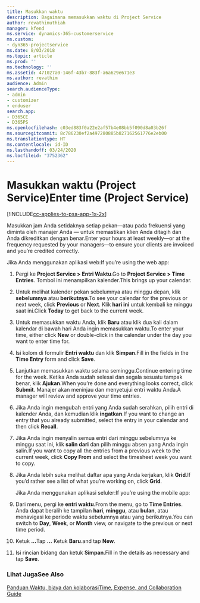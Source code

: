 ```yaml
---
title: Masukkan waktu
description: Bagaimana memasukkan waktu di Project Service
author: revathimuthiah
manager: kfend
ms.service: dynamics-365-customerservice
ms.custom:
- dyn365-projectservice
ms.date: 8/03/2018
ms.topic: article
ms.prod: ''
ms.technology: ''
ms.assetid: 471027a0-146f-43b7-883f-a6a629e671e3
ms.author: revathim
audience: Admin
search.audienceType:
- admin
- customizer
- enduser
search.app:
- D365CE
- D365PS
ms.openlocfilehash: c03ed883f0a22e2af57b4e08bb5f090d8a03b26f
ms.sourcegitcommit: 8c786230ef2a497280885b827162561776e2eb00
ms.translationtype: HT
ms.contentlocale: id-ID
ms.lasthandoff: 03/24/2020
ms.locfileid: "3752362"
---
```

# <a name="enter-time-project-service"></a><span data-ttu-id="fecc8-103">Masukkan waktu (Project Service)</span><span class="sxs-lookup"><span data-stu-id="fecc8-103">Enter time (Project Service)</span></span>

[!INCLUDE[cc-applies-to-psa-app-1x-2x](../includes/cc-applies-to-psa-app-1x-2x.md)]

<span data-ttu-id="fecc8-104">Masukkan jam Anda setidaknya setiap pekan—atau pada frekuensi yang diminta oleh manajer Anda — untuk memastikan klien Anda ditagih dan Anda dikreditkan dengan benar.</span><span class="sxs-lookup"><span data-stu-id="fecc8-104">Enter your hours at least weekly—or at the frequency requested by your managers—to ensure your clients are invoiced and you’re credited correctly.</span></span>  
  
 <span data-ttu-id="fecc8-105">Jika Anda menggunakan aplikasi web:</span><span class="sxs-lookup"><span data-stu-id="fecc8-105">If you’re using the web app:</span></span>  
  
1. <span data-ttu-id="fecc8-106">Pergi ke **Project Service > Entri Waktu**.</span><span class="sxs-lookup"><span data-stu-id="fecc8-106">Go to **Project Service > Time Entries**.</span></span> <span data-ttu-id="fecc8-107">Tombol ini menampilkan kalender.</span><span class="sxs-lookup"><span data-stu-id="fecc8-107">This brings up your calendar.</span></span>  
  
2. <span data-ttu-id="fecc8-108">Untuk melihat kalender pekan sebelumnya atau minggu depan, klik **sebelumnya** atau **berikutnya**.</span><span class="sxs-lookup"><span data-stu-id="fecc8-108">To see your calendar for the previous or next week, click **Previous** or **Next**.</span></span> <span data-ttu-id="fecc8-109">Klik **hari ini** untuk kembali ke minggu saat ini.</span><span class="sxs-lookup"><span data-stu-id="fecc8-109">Click **Today** to get back to the current week.</span></span>  
  
3. <span data-ttu-id="fecc8-110">Untuk memasukkan waktu Anda, klik **Baru** atau klik dua kali dalam kalendar di bawah hari Anda ingin memasukkan waktu.</span><span class="sxs-lookup"><span data-stu-id="fecc8-110">To enter your time, either click **New** or double-click in the calendar under the day you want to enter time for.</span></span>  
  
4. <span data-ttu-id="fecc8-111">Isi kolom di formulir **Entri waktu** dan klik **Simpan**.</span><span class="sxs-lookup"><span data-stu-id="fecc8-111">Fill in the fields in the **Time Entry** form and click **Save**.</span></span>  
  
5. <span data-ttu-id="fecc8-112">Lanjutkan memasukkan waktu selama seminggu.</span><span class="sxs-lookup"><span data-stu-id="fecc8-112">Continue entering time for the week.</span></span> <span data-ttu-id="fecc8-113">Ketika Anda sudah selesai dan segala sesuatu tampak benar, klik **Ajukan**.</span><span class="sxs-lookup"><span data-stu-id="fecc8-113">When you’re done and everything looks correct, click **Submit**.</span></span> <span data-ttu-id="fecc8-114">Manajer akan meninjau dan menyetujui entri waktu Anda.</span><span class="sxs-lookup"><span data-stu-id="fecc8-114">A manager will review and approve your time entries.</span></span>  
  
6. <span data-ttu-id="fecc8-115">Jika Anda ingin mengubah entri yang Anda sudah serahkan, pilih entri di kalender Anda, dan kemudian klik **ingatkan**.</span><span class="sxs-lookup"><span data-stu-id="fecc8-115">If you want to change an entry that you already submitted, select the entry in your calendar and then click **Recall**.</span></span>  
  
7. <span data-ttu-id="fecc8-116">Jika Anda ingin menyalin semua entri dari minggu sebelumnya ke minggu saat ini, klik **salin dari** dan pilih minggu absen yang Anda ingin salin.</span><span class="sxs-lookup"><span data-stu-id="fecc8-116">If you want to copy all the entries from a previous week to the current week, click **Copy From** and select the timesheet week you want to copy.</span></span>  
  
8. <span data-ttu-id="fecc8-117">Jika Anda lebih suka melihat daftar apa yang Anda kerjakan, klik **Grid**.</span><span class="sxs-lookup"><span data-stu-id="fecc8-117">If you’d rather see a list of what you’re working on, click **Grid**.</span></span>  
  
   <span data-ttu-id="fecc8-118">Jika Anda menggunakan aplikasi seluler:</span><span class="sxs-lookup"><span data-stu-id="fecc8-118">If you’re using the mobile app:</span></span>  
  
9. <span data-ttu-id="fecc8-119">Dari menu, pergi ke **entri waktu**.</span><span class="sxs-lookup"><span data-stu-id="fecc8-119">From the menu, go to **Time Entries**.</span></span>     <span data-ttu-id="fecc8-120">Anda dapat beralih ke tampilan **hari**, **minggu**, atau **bulan**, atau menavigasi ke periode waktu sebelumnya atau yang berikutnya.</span><span class="sxs-lookup"><span data-stu-id="fecc8-120">You can switch to **Day**, **Week**, or **Month** view, or navigate to the previous or next time period.</span></span>  
  
10. <span data-ttu-id="fecc8-121">Ketuk **…**</span><span class="sxs-lookup"><span data-stu-id="fecc8-121">Tap **…**</span></span> <span data-ttu-id="fecc8-122">Ketuk **Baru**.</span><span class="sxs-lookup"><span data-stu-id="fecc8-122">and tap **New**.</span></span>  
  
11. <span data-ttu-id="fecc8-123">Isi rincian bidang dan ketuk **Simpan**.</span><span class="sxs-lookup"><span data-stu-id="fecc8-123">Fill in the details as necessary and tap **Save**.</span></span>  
  
### <a name="see-also"></a><span data-ttu-id="fecc8-124">Lihat Juga</span><span class="sxs-lookup"><span data-stu-id="fecc8-124">See Also</span></span>  
 [<span data-ttu-id="fecc8-125">Panduan Waktu, biaya dan kolaborasi</span><span class="sxs-lookup"><span data-stu-id="fecc8-125">Time, Expense, and Collaboration Guide</span></span>](../project-service/time-expense-collaboration-guide.md)
